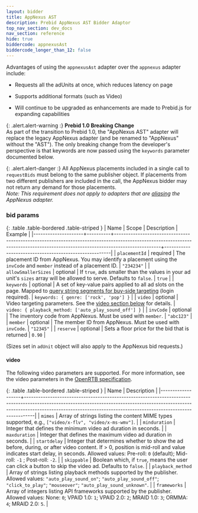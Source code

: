 ```yaml
---
layout: bidder
title: AppNexus AST
description: Prebid AppNexus AST Bidder Adaptor
top_nav_section: dev_docs
nav_section: reference
hide: true
biddercode: appnexusAst
biddercode_longer_than_12: false
---
```


Advantages of using the `appnexusAst` adapter over the `appnexus`
adapter include:

- Requests all the adUnits at once, which reduces latency on page

- Supports additional formats (such as Video)

- Will continue to be upgraded as enhancements are made to Prebid.js
  for expanding capabilities

{: .alert.alert-warning :}
**Prebid 1.0 Breaking Change**  
As part of the transition to Prebid 1.0, the "AppNexus AST" adapter will replace the legacy AppNexus adapter (and be renamed to "AppNexus" without the "AST").  The only breaking change from the developer's perspective is that keywords are now passed using the `keywords` parameter documented below.

{: .alert.alert-danger :}
All AppNexus placements included in a single call to `requestBids` must belong to the same publisher object.  If placements from two different publishers are included in the call, the AppNexus bidder may not return any demand for those placements. <br />
*Note: This requirement does not apply to adapters that are [aliasing]({{site.baseurl}}/dev-docs/publisher-api-reference.html#module_pbjs.aliasBidder) the AppNexus adapter.*

### bid params

{: .table .table-bordered .table-striped }
| Name                | Scope    | Description                                                                                                                                                                   | Example                                               |
|---------------------+----------+-------------------------------------------------------------------------------------------------------------------------------------------------------------------------------+-------------------------------------------------------|
| `placementId`       | required | The placement ID from AppNexus.  You may identify a placement using the `invCode` and `member` instead of a placement ID.                                                     | `"234234"`                                            |
| `allowSmallerSizes` | optional | If `true`, ads smaller than the values in your ad unit's `sizes` array will be allowed to serve. Defaults to `false`.                                                         | `true`                                                |
| `keywords`          | optional | A set of key-value pairs applied to all ad slots on the page.  Mapped to [query string segments for buy-side targeting](https://wiki.appnexus.com/x/7oCzAQ) (login required). | `keywords: { genre: ['rock', 'pop'] }`                |
| `video`             | optional | Video targeting parameters.  See the [video section below](#appnexus-ast-video) for details.                                                                                  | `video: { playback_method: ['auto_play_sound_off'] }` |
| `invCode`           | optional | The inventory code from AppNexus. Must be used with `member`.                                                                                                                 | `"abc123"`                                            |
| `member`            | optional | The member ID  from AppNexus. Must be used with `invCode`.                                                                                                                    | `"12345"`                                             |
| `reserve`           | optional | Sets a floor price for the bid that is returned                                                                                                                               | `0.90`                                                |

(Sizes set in `adUnit` object will also apply to the AppNexus bid requests.)

<a name="appnexus-ast-video"></a>

#### video

The following video parameters are supported.  For more information, see the video parameters in the [OpenRTB specification](http://www.iab.com/wp-content/uploads/2016/01/OpenRTB-API-Specification-Version-2-4-DRAFT.pdf).

{: .table .table-bordered .table-striped }
| Name              | Description                                                                                                                                                                                                                                  |
|-------------------+----------------------------------------------------------------------------------------------------------------------------------------------------------------------------------------------------------------------------------------------|
| `mimes`           | Array of strings listing the content MIME types supported, e.g., `["video/x-flv", "video/x-ms-wmv"]`.                                                                                                                                        |
| `minduration`     | Integer that defines the minimum video ad duration in seconds.                                                                                                                                                                               |
| `maxduration`     | Integer that defines the maximum video ad duration in seconds.                                                                                                                                                                               |
| `startdelay`      | Integer that determines whether to show the ad before, during, or after video content.  If > 0, position is mid-roll and value indicates start delay, in seconds. Allowed values: Pre-roll: `0` (default); Mid-roll: `-1` ; Post-roll: `-2`. |
| `skippable`       | Boolean which, if `true`, means the user can click a button to skip the video ad.  Defaults to `false`.                                                                                                                                      |
| `playback_method` | Array of strings listing playback methods supported by the publisher.  Allowed values: `"auto_play_sound_on"`; `"auto_play_sound_off"`; `"click_to_play"`; `"mouseover"`; `"auto_play_sound_unknown"`.                                       |
| `frameworks`      | Array of integers listing API frameworks supported by the publisher. Allowed values: None: `0`; VPAID 1.0: `1`; VPAID 2.0: `2`; MRAID 1.0: `3`; ORMMA: `4`; MRAID 2.0: `5`.                                                                  |

